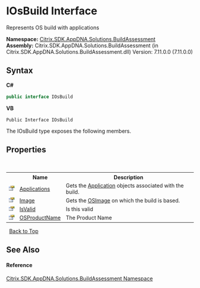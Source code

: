 # IOsBuild Interface
 

Represents OS build with applications

**Namespace:**&nbsp;[Citrix.SDK.AppDNA.Solutions.BuildAssessment](853bdb50-ea5c-dc0d-0be0-7254b6c38034.md)<br />**Assembly:**&nbsp;Citrix.SDK.AppDNA.Solutions.BuildAssessment (in Citrix.SDK.AppDNA.Solutions.BuildAssessment.dll) Version: 7.11.0.0 (7.11.0.0)

## Syntax

**C#**
```csharp
public interface IOsBuild
```

**VB**
```vbnet
Public Interface IOsBuild
```

The IOsBuild type exposes the following members.


## Properties
&nbsp;<table><tr><th></th><th>Name</th><th>Description</th></tr><tr><td>![Public property](media/pubproperty.gif "Public property")</td><td><a href="f7b21f09-2980-7316-ece9-ecbf1c791428">Applications</a></td><td>
Gets the <a href="1779bfff-4b29-0f26-8a09-10acdd530bbc">Application</a> objects associated with the build.</td></tr><tr><td>![Public property](media/pubproperty.gif "Public property")</td><td><a href="7c407531-7226-da9e-95a3-a5d569af411a">Image</a></td><td>
Gets the <a href="3392740e-a7b4-99c9-3be9-08c56344708c">OSImage</a> on which the build is based.</td></tr><tr><td>![Public property](media/pubproperty.gif "Public property")</td><td><a href="a58ff7af-de4a-8e04-dc52-2ead6165166d">IsValid</a></td><td>
Is this valid</td></tr><tr><td>![Public property](media/pubproperty.gif "Public property")</td><td><a href="951c85bb-5c93-6342-475a-8f89c1e0e28a">OSProductName</a></td><td>
The Product Name</td></tr></table>&nbsp;
<a href="#iosbuild-interface">Back to Top</a>

## See Also


#### Reference
<a href="853bdb50-ea5c-dc0d-0be0-7254b6c38034">Citrix.SDK.AppDNA.Solutions.BuildAssessment Namespace</a><br />